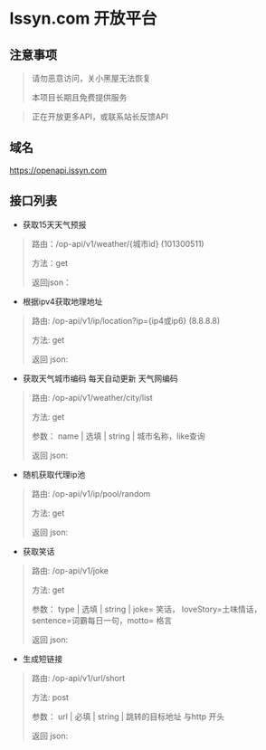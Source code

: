 # Issyn.com 开放平台

## 注意事项

> 请勿恶意访问，关小黑屋无法恢复
>
> 本项目长期且免费提供服务

> 正在开放更多API，或联系站长反馈API

## 域名

https://openapi.issyn.com 

## 接口列表

- 获取15天天气预报

>
>路由：/op-api/v1/weather/{城市id}  (101300511)
>
>方法：get
>
>返回json：
>
>

- 根据ipv4获取地理地址

>
>路由: /op-api/v1/ip/location?ip={ip4或ip6}   (8.8.8.8)
>
>方法: get
>
>返回 json:
> 
>

- 获取天气城市编码 每天自动更新 天气网编码

>
>路由: /op-api/v1/weather/city/list 
>
>方法: get
>
> 参数：
>  name | 选填 | string  | 城市名称，like查询
> 
>返回 json:
>
>

- 随机获取代理ip池

>
>路由: /op-api/v1/ip/pool/random
>
>方法: get
>
>返回 json:
>
>

- 获取笑话

>
>路由: /op-api/v1/joke
>
>方法: get
>
> 参数：
>  type | 选填 | string  |  joke= 笑话， loveStory=土味情话，sentence=词霸每日一句，motto= 格言
>
>返回 json:
>
>


- 生成短链接

>
>路由: /op-api/v1/url/short
>
>方法: post
>
> 参数：
>  url | 必填 | string  |  跳转的目标地址 与http 开头
>
>返回 json:
>
>
